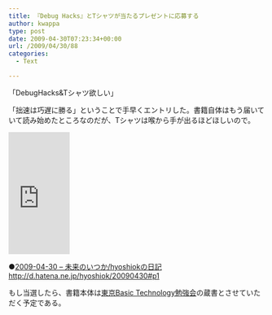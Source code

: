 ```yaml
---
title: 『Debug Hacks』とTシャツが当たるプレゼントに応募する
author: kwappa
type: post
date: 2009-04-30T07:23:34+00:00
url: /2009/04/30/88
categories:
  - Text

---
```

「DebugHacks&Tシャツ欲しい」

「拙速は巧遅に勝る」ということで手早くエントリした。書籍自体はもう届いていて読み始めたところなのだが、Tシャツは喉から手が出るほどほしいので。

 <iframe scrolling="no" frameborder="0" marginheight="0" marginwidth="0" src="http://rcm-jp.amazon.co.jp/e/cm?t=bottomline02-22&o=9&p=8&l=as1&asins=4873114047&md=1X69VDGQCMF7Z30FM082&fc1=FFFFFF&IS2=1&lt1=_blank&m=amazon&lc1=00FF00&bc1=000000&bg1=000000&f=ifr" style="width: 120px; height: 240px;"></iframe>

●[2009-04-30 &#8211; 未来のいつか/hyoshiokの日記][1]  
http://d.hatena.ne.jp/hyoshiok/20090430#p1

もし当選したら、書籍本体は[東京Basic Technology勉強会][2]の蔵書とさせていただく予定である。

 [1]: http://d.hatena.ne.jp/hyoshiok/20090430#p1
 [2]: http://tinyurl.com/tobetobe
